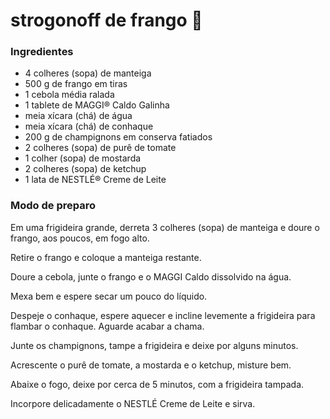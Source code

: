 strogonoff de frango :chicken:
==============================

### Ingredientes

-   4 colheres (sopa) de manteiga
-   500 g de frango em tiras
-   1 cebola média ralada
-   1 tablete de MAGGI® Caldo Galinha
-   meia xícara (chá) de água
-   meia xícara (chá) de conhaque
-   200 g de champignons em conserva fatiados
-   2 colheres (sopa) de purê de tomate
-   1 colher (sopa) de mostarda
-   2 colheres (sopa) de ketchup
-   1 lata de NESTLÉ® Creme de Leite

### Modo de preparo

Em uma frigideira grande, derreta 3 colheres (sopa) de manteiga e doure
o frango, aos poucos, em fogo alto.

Retire o frango e coloque a manteiga restante.

Doure a cebola, junte o frango e o MAGGI Caldo dissolvido na água.

Mexa bem e espere secar um pouco do líquido.

Despeje o conhaque, espere aquecer e incline levemente a frigideira para
flambar o conhaque. Aguarde acabar a chama.

Junte os champignons, tampe a frigideira e deixe por alguns minutos.

Acrescente o purê de tomate, a mostarda e o ketchup, misture bem.

Abaixe o fogo, deixe por cerca de 5 minutos, com a frigideira tampada.

Incorpore delicadamente o NESTLÉ Creme de Leite e sirva.
